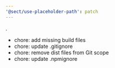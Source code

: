 ```yaml
---
'@sect/use-placeholder-path': patch
---
```


.

- chore: add missing build files
- chore: update .gitignore
- chore: remove dist files from Git scope
- chore: update .npmignore
